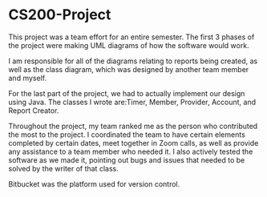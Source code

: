 # CS200-Project
This project was a team effort for an entire semester. The first 3 phases of the project were making UML diagrams of how the software would work.

I am responsible for all of the diagrams relating to reports being created, as well as the class diagram, which was designed by another team member and myself.

For the last part of the project, we had to actually implement our design using Java. The classes I wrote are:Timer, Member, Provider, Account, and Report Creator.

Throughout the project, my team ranked me as the person who contributed the most to the project.
I coordinated the team to have certain elements completed by certain dates, meet together in Zoom calls, as well as provide any assistance to a team member who needed it. I also actively tested the software as we made it, pointing out bugs and issues that needed to be solved by the writer of that class.

Bitbucket was the platform used for version control.
